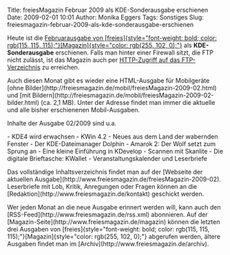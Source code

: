 Title: freiesMagazin Februar 2009 als KDE-Sonderausgabe erschienen
Date: 2009-02-01 10:01
Author: Monika Eggers
Tags: Sonstiges
Slug: freiesmagazin-februar-2009-als-kde-sonderausgabe-erschienen

Heute ist die [Februarausgabe von
[freies]{style="font-weight: bold; color: rgb(115, 115, 115);"}[Magazin]{style="color: rgb(255, 102,  0);"}](ftp://ftp.freiesmagazin.de/2009/freiesMagazin-2009-02.pdf)
als **KDE-Sonderausgabe** erschienen. Falls man hinter einer Firewall
sitzt, die FTP nicht zulässt, ist das Magazin auch per [HTTP-Zugriff auf
das
FTP-Verzeichnis](http://www.freiesmagazin.de/ftp/2009/freiesMagazin-2009-02.pdf)
zu erreichen.

</p>
Auch diesen Monat gibt es wieder eine HTML-Ausgabe für Mobilgeräte [ohne
Bilder](http://freiesmagazin.de/mobil/freiesMagazin-2009-02.html) und
[mit
Bildern](http://freiesmagazin.de/mobil/freiesMagazin-2009-02-bilder.html)
(ca. 2,1 MB). Unter der Adresse <http://freiesmagazin.de/mobil/> findet
man immer die aktuelle und alle bisher erschienenen Mobil-Ausgaben.

</p>
<!--break--><!--break-->

Inhalte der Ausgabe 02/2009 sind u.a.

</p>
-   KDE4 wird erwachsen
-   KWin 4.2 - Neues aus dem Land der wabernden Fenster
-   Der KDE-Dateimanager Dolphin
-   Amarok 2: Der Wolf setzt zum Sprung an
-   Eine kleine Einführung in KDevelop
-   Scannen mit Skanlite
-   Die digitale Brieftasche: KWallet
-   Veranstaltungskalender und Leserbriefe

</p>
Das vollständige Inhaltsverzeichnis findet man auf der [Webseite der
aktuellen Ausgabe](http://www.freiesmagazin.de/freiesMagazin-2009-02).
Leserbriefe mit Lob, Kritik, Anregungen oder Fragen können an die
[Redaktion](http://www.freiesmagazin.de/kontakt) geschickt werden.

</p>
Wer jeden Monat an die neue Ausgabe erinnert werden will, kann auch den
[RSS-Feed](http://www.freiesmagazin.de/rss.xml) abonnieren. Auf der
[Magazin-Seite](http://www.freiesmagazin.de/magazin) können die letzten
drei Ausgaben von
[freies]{style="font-weight: bold; color: rgb(115, 115, 115);"}[Magazin]{style="color: rgb(255, 102, 0);"}
abgerufen werden, ältere Ausgaben findet man im
[Archiv](http://www.freiesmagazin.de/archiv).

</p>

